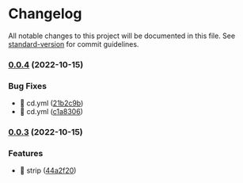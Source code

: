 # Changelog

All notable changes to this project will be documented in this file. See [standard-version](https://github.com/conventional-changelog/standard-version) for commit guidelines.

### [0.0.4](https://github.com/Torimune29/rust-project-template/compare/v0.0.3...v0.0.4) (2022-10-15)


### Bug Fixes

* 🐛 cd.yml ([21b2c9b](https://github.com/Torimune29/rust-project-template/commit/21b2c9b8b4dd299b66685d34583267d2ba4c4159))
* 🐛 cd.yml ([c1a8306](https://github.com/Torimune29/rust-project-template/commit/c1a830655c0296776aad165b4f5d7dd493cff853))

### [0.0.3](https://github.com/Torimune29/rust-project-template/compare/v0.0.2...v0.0.3) (2022-10-15)


### Features

* 🎸 strip ([44a2f20](https://github.com/Torimune29/rust-project-template/commit/44a2f20f7e19eed1b7be3fe5dc5a3f9b8e5ea02e))
